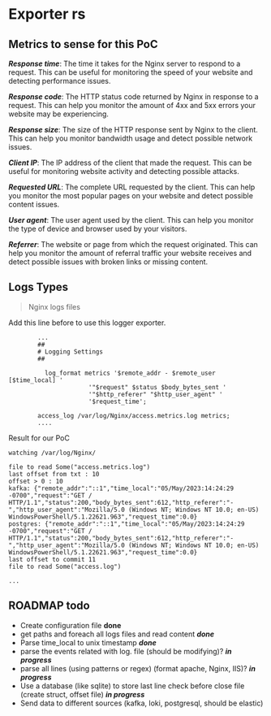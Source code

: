 # Exporter rs


## Metrics to sense for this PoC

**_Response time_**: The time it takes for the Nginx server to respond to a request. This can be useful for monitoring the speed of your website and detecting performance issues.

**_Response code_**: The HTTP status code returned by Nginx in response to a request. This can help you monitor the amount of 4xx and 5xx errors your website may be experiencing.

**_Response size_**: The size of the HTTP response sent by Nginx to the client. This can help you monitor bandwidth usage and detect possible network issues.

**_Client IP_**: The IP address of the client that made the request. This can be useful for monitoring website activity and detecting possible attacks.

**_Requested URL_**: The complete URL requested by the client. This can help you monitor the most popular pages on your website and detect possible content issues.

**_User agent_**: The user agent used by the client. This can help you monitor the type of device and browser used by your visitors.

**_Referrer_**: The website or page from which the request originated. This can help you monitor the amount of referral traffic your website receives and detect possible issues with broken links or missing content.

## Logs Types

> Nginx logs files 

Add this line before to use this logger exporter.
```Nginx
        ...
        ##
        # Logging Settings
        ##

          log_format metrics '$remote_addr - $remote_user [$time_local] '
                      '"$request" $status $body_bytes_sent '
                      '"$http_referer" "$http_user_agent" '
                      '$request_time';

        access_log /var/log/Nginx/access.metrics.log metrics;
        ....
```

Result for our PoC

```shell
watching /var/log/Nginx/

file to read Some("access.metrics.log")
last offset from txt : 10
offset > 0 : 10
kafka: {"remote_addr":"::1","time_local":"05/May/2023:14:24:29 -0700","request":"GET / HTTP/1.1","status":200,"body_bytes_sent":612,"http_referer":"-","http_user_agent":"Mozilla/5.0 (Windows NT; Windows NT 10.0; en-US) WindowsPowerShell/5.1.22621.963","request_time":0.0}
postgres: {"remote_addr":"::1","time_local":"05/May/2023:14:24:29 -0700","request":"GET / HTTP/1.1","status":200,"body_bytes_sent":612,"http_referer":"-","http_user_agent":"Mozilla/5.0 (Windows NT; Windows NT 10.0; en-US) WindowsPowerShell/5.1.22621.963","request_time":0.0}
last offset to commit 11
file to read Some("access.log")

...
```

## ROADMAP todo

- Create configuration file **done**
- get paths and foreach all logs files and read content **_done_**
- Parse time_local to unix timestamp **_done_**
- parse the events related with log. file (should be modifying)? **_in progress_**
- parse all lines (using patterns or regex) (format apache, Nginx, IIS)? **_in progress_**
- Use a database (like sqlite) to store last line check before close file (create struct, offset file) **_in progress_**
- Send data to different sources (kafka, loki, postgresql, should be elastic)

